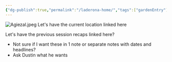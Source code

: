 ```yaml
---
{"dg-publish":true,"permalink":"/laderona-home/","tags":["gardenEntry"]}
---
```


![Agiezal.jpeg](/img/user/zAssets/Agiezal.jpeg)
Let's have the current location linked here

Let's have the previous session recaps linked here?
- Not sure if I want these in 1 note or separate notes with dates and headlines?
- Ask Dustin what he wants
